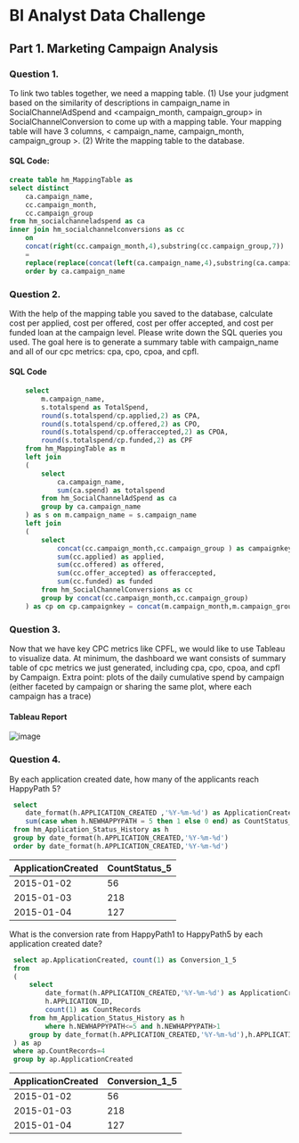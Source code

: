 # BI Analyst Data Challenge


## Part 1. Marketing Campaign Analysis

### Question 1. 

To link two tables together, we need a mapping table.
(1) Use your judgment based on the similarity of descriptions in campaign_name in
SocialChannelAdSpend and <campaign_month, campaign_group> in SocialChannelConversion
to come up with a mapping table. Your mapping table will have 3 columns, < campaign_name,
campaign_month, campaign_group >.
(2) Write the mapping table to the database.

#### SQL Code: 

```sql
create table hm_MappingTable as
select distinct 
    ca.campaign_name, 
    cc.campaign_month, 
    cc.campaign_group
from hm_socialchanneladspend as ca
inner join hm_socialchannelconversions as cc 
    on 
    concat(right(cc.campaign_month,4),substring(cc.campaign_group,7)) 
    = 
    replace(replace(concat(left(ca.campaign_name,4),substring(ca.campaign_name,29 )),'-','_'),' ','')
    order by ca.campaign_name 
```



### Question 2.

With the help of the mapping table you saved to the database, calculate cost per applied,
cost per offered, cost per offer accepted, and cost per funded loan at the campaign level.
Please write down the SQL queries you used. The goal here is to generate a summary table
with campaign_name and all of our cpc metrics: cpa, cpo, cpoa, and cpfl.

#### SQL Code

```sql
    select 
        m.campaign_name, 
        s.totalspend as TotalSpend,
        round(s.totalspend/cp.applied,2) as CPA, 
        round(s.totalspend/cp.offered,2) as CPO, 
        round(s.totalspend/cp.offeraccepted,2) as CPOA, 
        round(s.totalspend/cp.funded,2) as CPF   
    from hm_MappingTable as m
    left join 
    (
        select 
            ca.campaign_name, 
            sum(ca.spend) as totalspend 
        from hm_SocialChannelAdSpend as ca
        group by ca.campaign_name
    ) as s on m.campaign_name = s.campaign_name    
    left join 
    (
        select 
            concat(cc.campaign_month,cc.campaign_group ) as campaignkey, 
            sum(cc.applied) as applied, 
            sum(cc.offered) as offered, 
            sum(cc.offer_accepted) as offeraccepted, 
            sum(cc.funded) as funded 
        from hm_SocialChannelConversions as cc
        group by concat(cc.campaign_month,cc.campaign_group)
    ) as cp on cp.campaignkey = concat(m.campaign_month,m.campaign_group)
```



### Question 3. 

Now that we have key CPC metrics like CPFL, we would like to use Tableau to visualize
data. At minimum, the dashboard we want consists of summary table of cpc metrics we just
generated, including cpa, cpo, cpoa, and cpfl by Campaign. Extra point: plots of the daily
cumulative spend by campaign (either faceted by campaign or sharing the same plot, where
each campaign has a trace)

#### Tableau Report

![image](https://user-images.githubusercontent.com/88731258/130311066-55c45b12-d2bf-4559-b20e-295e0d288433.png)


### Question 4.

By each application created date, how many of the applicants reach HappyPath 5?

```sql
 select 
    date_format(h.APPLICATION_CREATED ,'%Y-%m-%d') as ApplicationCreated,
    sum(case when h.NEWHAPPYPATH = 5 then 1 else 0 end) as CountStatus_5
 from hm_Application_Status_History as h
 group by date_format(h.APPLICATION_CREATED,'%Y-%m-%d')
 order by date_format(h.APPLICATION_CREATED,'%Y-%m-%d')
```

|ApplicationCreated	| CountStatus_5 |
|---|---|
|2015-01-02	| 56 |
|2015-01-03	| 218 |
|2015-01-04	| 127 |

What is the conversion rate from HappyPath1 to HappyPath5 by each application created date?

```sql
 select ap.ApplicationCreated, count(1) as Conversion_1_5
 from 
 (
     select 
         date_format(h.APPLICATION_CREATED,'%Y-%m-%d') as ApplicationCreated, 
         h.APPLICATION_ID,   
         count(1) as CountRecords
     from hm_Application_Status_History as h 
         where h.NEWHAPPYPATH<=5 and h.NEWHAPPYPATH>1
     group by date_format(h.APPLICATION_CREATED,'%Y-%m-%d'),h.APPLICATION_ID
 ) as ap
 where ap.CountRecords=4
 group by ap.ApplicationCreated
```

|ApplicationCreated	| Conversion_1_5 |
|---|---|
|2015-01-02	| 56 |
|2015-01-03	| 218 |
|2015-01-04	| 127 |

